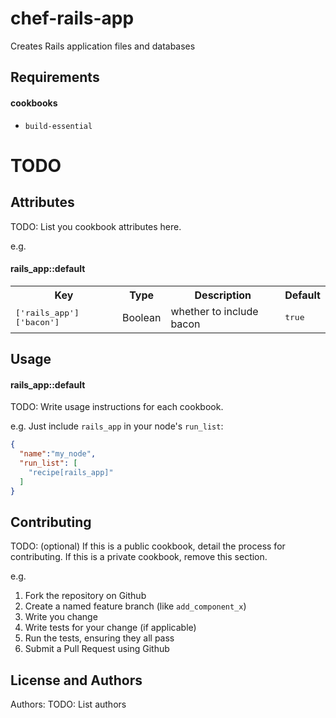 chef-rails-app
=============
Creates Rails application files and databases

Requirements
------------
#### cookbooks
- `build-essential`

TODO
=====

Attributes
----------
TODO: List you cookbook attributes here.

e.g.
#### rails_app::default
<table>
  <tr>
    <th>Key</th>
    <th>Type</th>
    <th>Description</th>
    <th>Default</th>
  </tr>
  <tr>
    <td><tt>['rails_app']['bacon']</tt></td>
    <td>Boolean</td>
    <td>whether to include bacon</td>
    <td><tt>true</tt></td>
  </tr>
</table>

Usage
-----
#### rails_app::default
TODO: Write usage instructions for each cookbook.

e.g.
Just include `rails_app` in your node's `run_list`:

```json
{
  "name":"my_node",
  "run_list": [
    "recipe[rails_app]"
  ]
}
```

Contributing
------------
TODO: (optional) If this is a public cookbook, detail the process for contributing. If this is a private cookbook, remove this section.

e.g.
1. Fork the repository on Github
2. Create a named feature branch (like `add_component_x`)
3. Write you change
4. Write tests for your change (if applicable)
5. Run the tests, ensuring they all pass
6. Submit a Pull Request using Github

License and Authors
-------------------
Authors: TODO: List authors
